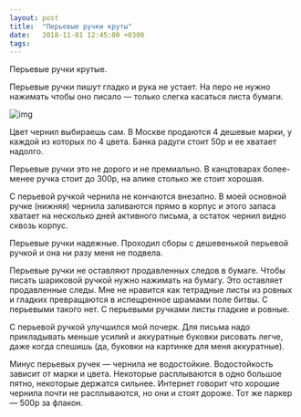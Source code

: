 ```yaml
---
layout: post
title:  "Перьевые ручки круты"
date:   2018-11-01 12:45:00 +0300
tags:   
---
```


Перьевые ручки крутые.

Перьевые ручки пишут гладко и рука не устает. На перо не нужно нажимать чтобы оно писало — только слегка касаться листа бумаги.

![img](https://pp.userapi.com/c851524/v851524961/36044/GjS7iIl3IJ8.jpg)

<!--excerpt-->

Цвет чернил выбираешь сам. В Москве продаются 4 дешевые марки, у каждой из которых по 4 цвета. Банка радуги стоит 50р и ее хватает надолго. 

Перьевые ручки это не дорого и не премиально. В канцтоварах более-менее ручка стоит до 300р, на алике столько же стоит хорошая.

С перьевой ручкой чернила не кончаются внезапно. В моей основной ручке (нижняя) чернила заливаются прямо в корпус и этого запаса хватает на несколько дней активного письма, а остаток чернил видно сквозь корпус. 

Перьевые ручки надежные. Проходил сборы с дешевенькой перьевой ручкой и она ни разу меня не подвела.

Перьевые ручки не оставляют продавленных следов в бумаге. Чтобы писать шариковой ручкой нужно нажимать на бумагу. Это оставляет продавленные следы. Мне не нравится как тетрадные листы из ровных и гладких превращаются в испещренное шрамами поле битвы. С перьевыми такого нет. С перьевыми ручками листы гладкие и ровные.

С перьевой ручкой улучшился мой почерк. Для письма надо прикладывать меньше усилий и аккуратные буковки рисовать легче, даже когда спешишь (да, буковки на картинке для меня аккуратные).

Минус перьевых ручек — чернила не водостойкие. Водостойкость зависит от марки и цвета. Некоторые расплываются в одно большое пятно, некоторые держатся сильнее. Интернет говорит что хорошие чернила почти не расплываются, но они и стоят дороже. Тот же паркер — 500р за флакон.
